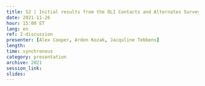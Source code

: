 ```yaml
---
title: S2 | Initial results from the DLI Contacts and Alternates Survey and Community Discussion
date: 2021-11-26
hour: 15:00 ET
lang: en
ref: 2-discussion
presenter: [Alex Cooper, Arden Kozak, Jacquline Tebbens]
length:
time: synchronous
category: presentation
archive: 2021
session_link:
slides:
---
```

